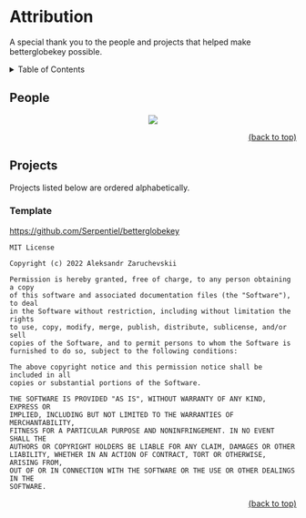 <!-- markdownlint-disable -->
<div id="top"></div>
<!-- markdownlint-restore -->

# Attribution

A special thank you to the people and projects that helped make betterglobekey possible.

<!-- markdownlint-disable -->
<details>
  <summary>Table of Contents</summary>
  <ul>
    <li>
      <a href="#people">1. People</a>
    </li>
    <li>
      <a href="#projects">2. Projects</a>
      <ul>
        <li>
          <a href="#template">2.1. Template</a>
        </li>
      </ul>
    </li>
  </ul>
</details>
<!-- markdownlint-restore -->

## People

<!-- markdownlint-disable -->
<div align="center">
  <a href="https://github.com/Serpentiel/betterglobekey/graphs/contributors">
    <img src="https://contrib.rocks/image?repo=Serpentiel/betterglobekey">
  </a>
</div>
<!-- markdownlint-restore -->

<!-- markdownlint-disable -->
<p align="right"><a href="#top">(back to top)</a></p>
<!-- markdownlint-restore -->

## Projects

Projects listed below are ordered alphabetically.

### Template

<https://github.com/Serpentiel/betterglobekey>

```text
MIT License

Copyright (c) 2022 Aleksandr Zaruchevskii

Permission is hereby granted, free of charge, to any person obtaining a copy
of this software and associated documentation files (the "Software"), to deal
in the Software without restriction, including without limitation the rights
to use, copy, modify, merge, publish, distribute, sublicense, and/or sell
copies of the Software, and to permit persons to whom the Software is
furnished to do so, subject to the following conditions:

The above copyright notice and this permission notice shall be included in all
copies or substantial portions of the Software.

THE SOFTWARE IS PROVIDED "AS IS", WITHOUT WARRANTY OF ANY KIND, EXPRESS OR
IMPLIED, INCLUDING BUT NOT LIMITED TO THE WARRANTIES OF MERCHANTABILITY,
FITNESS FOR A PARTICULAR PURPOSE AND NONINFRINGEMENT. IN NO EVENT SHALL THE
AUTHORS OR COPYRIGHT HOLDERS BE LIABLE FOR ANY CLAIM, DAMAGES OR OTHER
LIABILITY, WHETHER IN AN ACTION OF CONTRACT, TORT OR OTHERWISE, ARISING FROM,
OUT OF OR IN CONNECTION WITH THE SOFTWARE OR THE USE OR OTHER DEALINGS IN THE
SOFTWARE.
```

<!-- markdownlint-disable -->
<p align="right"><a href="#top">(back to top)</a></p>
<!-- markdownlint-restore -->

